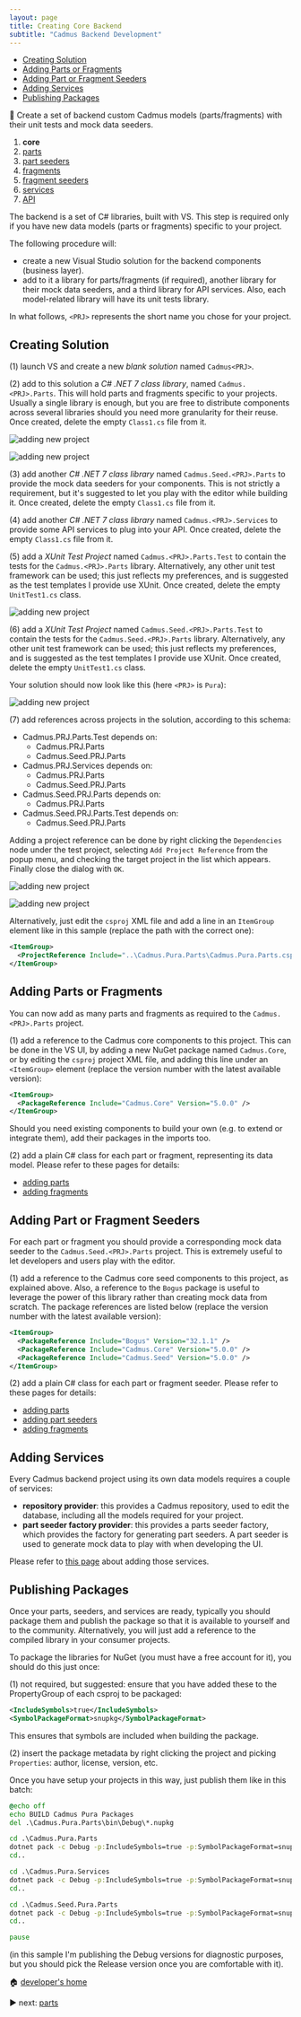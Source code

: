 ```yaml
---
layout: page
title: Creating Core Backend
subtitle: "Cadmus Backend Development"
---
```


- [Creating Solution](#creating-solution)
- [Adding Parts or Fragments](#adding-parts-or-fragments)
- [Adding Part or Fragment Seeders](#adding-part-or-fragment-seeders)
- [Adding Services](#adding-services)
- [Publishing Packages](#publishing-packages)

📌 Create a set of backend custom Cadmus models (parts/fragments) with their unit tests and mock data seeders.

1. **core**
2. [parts](parts.md)
3. [part seeders](part-seeders.md)
4. [fragments](fragments.md)
5. [fragment seeders](fragment-seeders.md)
6. [services](services.md)
7. [API](api.md)

The backend is a set of C# libraries, built with VS. This step is required only if you have new data models (parts or fragments) specific to your project.

The following procedure will:

- create a new Visual Studio solution for the backend components (business layer).
- add to it a library for parts/fragments (if required), another library for their mock data seeders, and a third library for API services. Also, each model-related library will have its unit tests library.

In what follows, `<PRJ>` represents the short name you chose for your project.

## Creating Solution

(1) launch VS and create a new _blank solution_ named `Cadmus<PRJ>`.

(2) add to this solution a _C# .NET 7 class library_, named `Cadmus.<PRJ>.Parts`. This will hold parts and fragments specific to your projects. Usually a single library is enough, but you are free to distribute components across several libraries should you need more granularity for their reuse. Once created, delete the empty `Class1.cs` file from it.

![adding new project](../../../img/cadmus/a01_add-new-project.png)

![adding new project](../../../img/cadmus/a02_add-new-project.png)

(3) add another _C# .NET 7 class library_ named `Cadmus.Seed.<PRJ>.Parts` to provide the mock data seeders for your components. This is not strictly a requirement, but it's suggested to let you play with the editor while building it. Once created, delete the empty `Class1.cs` file from it.

(4) add another _C# .NET 7 class library_ named `Cadmus.<PRJ>.Services` to provide some API services to plug into your API. Once created, delete the empty `Class1.cs` file from it.

(5) add a _XUnit Test Project_ named `Cadmus.<PRJ>.Parts.Test` to contain the tests for the `Cadmus.<PRJ>.Parts` library. Alternatively, any other unit test framework can be used; this just reflects my preferences, and is suggested as the test templates I provide use XUnit. Once created, delete the empty `UnitTest1.cs` class.

![adding new project](../../../img/cadmus/a03_add-new-xunit-project.png)

(6) add a _XUnit Test Project_ named `Cadmus.Seed.<PRJ>.Parts.Test` to contain the tests for the `Cadmus.Seed.<PRJ>.Parts` library. Alternatively, any other unit test framework can be used; this just reflects my preferences, and is suggested as the test templates I provide use XUnit. Once created, delete the empty `UnitTest1.cs` class.

Your solution should now look like this (here `<PRJ>` is `Pura`):

![adding new project](../../../img/cadmus/a04_solution.png)

(7) add references across projects in the solution, according to this schema:

- Cadmus.PRJ.Parts.Test depends on:
  - Cadmus.PRJ.Parts
  - Cadmus.Seed.PRJ.Parts
- Cadmus.PRJ.Services depends on:
  - Cadmus.PRJ.Parts
  - Cadmus.Seed.PRJ.Parts
- Cadmus.Seed.PRJ.Parts depends on:
  - Cadmus.PRJ.Parts
- Cadmus.Seed.PRJ.Parts.Test depends on:
  - Cadmus.Seed.PRJ.Parts

Adding a project reference can be done by right clicking the `Dependencies` node under the test project, selecting `Add Project Reference` from the popup menu, and checking the target project in the list which appears. Finally close the dialog with `OK`.

![adding new project](../../../img/cadmus/a05_project-deps.png)

![adding new project](../../../img/cadmus/a06_project-deps.png)

Alternatively, just edit the `csproj` XML file and add a line in an `ItemGroup` element like in this sample (replace the path with the correct one):

```xml
<ItemGroup>
  <ProjectReference Include="..\Cadmus.Pura.Parts\Cadmus.Pura.Parts.csproj" />
</ItemGroup>
```

## Adding Parts or Fragments

You can now add as many parts and fragments as required to the `Cadmus.<PRJ>.Parts` project.

(1) add a reference to the Cadmus core components to this project. This can be done in the VS UI, by adding a new NuGet package named `Cadmus.Core`, or by editing the `csproj` project XML file, and adding this line under an `<ItemGroup>` element (replace the version number with the latest available version):

```xml
<ItemGroup>
  <PackageReference Include="Cadmus.Core" Version="5.0.0" />
</ItemGroup>
```

Should you need existing components to build your own (e.g. to extend or integrate them), add their packages in the imports too.

(2) add a plain C# class for each part or fragment, representing its data model. Please refer to these pages for details:

- [adding parts](./backend-part.md)
- [adding fragments](./backend-fragment.md)

## Adding Part or Fragment Seeders

For each part or fragment you should provide a corresponding mock data seeder to the `Cadmus.Seed.<PRJ>.Parts` project. This is extremely useful to let developers and users play with the editor.

(1) add a reference to the Cadmus core seed components to this project, as explained above. Also, a reference to the `Bogus` package is useful to leverage the power of this library rather than creating mock data from scratch. The package references are listed below (replace the version number with the latest available version):

```xml
<ItemGroup>
  <PackageReference Include="Bogus" Version="32.1.1" />
  <PackageReference Include="Cadmus.Core" Version="5.0.0" />
  <PackageReference Include="Cadmus.Seed" Version="5.0.0" />
</ItemGroup>
```

(2) add a plain C# class for each part or fragment seeder. Please refer to these pages for details:

- [adding parts](./backend-part.md)
- [adding part seeders](./backend-part-seeder.md)
- [adding fragments](./backend-fragment.md)

## Adding Services

Every Cadmus backend project using its own data models requires a couple of services:

- **repository provider**: this provides a Cadmus repository, used to edit the database, including all the models required for your project.
- **part seeder factory provider**: this provides a parts seeder factory, which provides the factory for generating part seeders. A part seeder is used to generate mock data to play with when developing the UI.

Please refer to [this page](./backend-core-svc.md) about adding those services.

## Publishing Packages

Once your parts, seeders, and services are ready, typically you should package them and publish the package so that it is available to yourself and to the community. Alternatively, you will just add a reference to the compiled library in your consumer projects.

To package the libraries for NuGet (you must have a free account for it), you should do this just once:

(1) not required, but suggested: ensure that you have added these to the PropertyGroup of each csproj to be packaged:

```xml
<IncludeSymbols>true</IncludeSymbols>
<SymbolPackageFormat>snupkg</SymbolPackageFormat>
```

This ensures that symbols are included when building the package.

(2) insert the package metadata by right clicking the project and picking `Properties`: author, license, version, etc.

Once you have setup your projects in this way, just publish them like in this batch:

```bat
@echo off
echo BUILD Cadmus Pura Packages
del .\Cadmus.Pura.Parts\bin\Debug\*.nupkg

cd .\Cadmus.Pura.Parts
dotnet pack -c Debug -p:IncludeSymbols=true -p:SymbolPackageFormat=snupkg
cd..

cd .\Cadmus.Pura.Services
dotnet pack -c Debug -p:IncludeSymbols=true -p:SymbolPackageFormat=snupkg
cd..

cd .\Cadmus.Seed.Pura.Parts
dotnet pack -c Debug -p:IncludeSymbols=true -p:SymbolPackageFormat=snupkg
cd..

pause
```

(in this sample I'm publishing the Debug versions for diagnostic purposes, but you should pick the Release version once you are comfortable with it).

🏠 [developer's home](../toc.md)

▶️ next: [parts](parts.md)
